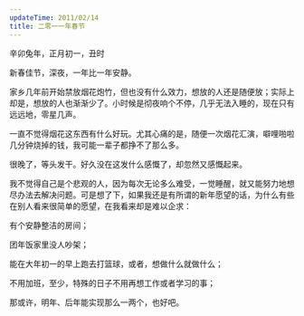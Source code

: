 ```yaml
---
updateTime: 2011/02/14
title: 二零一一年春节
---
```


辛卯兔年，正月初一，丑时

新春佳节，深夜，一年比一年安静。

家乡几年前开始禁放烟花炮竹，但也没有什么效力，想放的人还是随便放；实际上却是，想放的人也渐渐少了。小时候是彻夜响个不停，几乎无法入睡的，现在只有远远地，零星几声。

一直不觉得烟花这东西有什么好玩。尤其心痛的是，随便一次烟花汇演，噼哩啪啦几分钟烧掉的钱，我可能一辈子都挣不了那么多。

很晚了，等头发干。好久没在这发什么感慨了，却忽然又感慨起来。

我不觉得自己是个悲观的人，因为每次无论多么难受，一觉睡醒，就又能努力地想尽办法去解决问题。可是想了下，如果我还是有所谓的新年愿望的话，为什么有些在别人看来很简单的愿望，在我看来却是难以企求：

有个安静整洁的房间；

团年饭家里没人吵架；

能在大年初一的早上跑去打篮球，或者，想做什么就做什么；

不用加班，至少，特殊的日子不用再想工作或者学习的事；

那或许，明年、后年能实现那么一两个，也好吧。